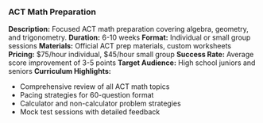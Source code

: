 ### ACT Math Preparation
**Description:** Focused ACT math preparation covering algebra, geometry, and trigonometry.
**Duration:** 6-10 weeks
**Format:** Individual or small group sessions
**Materials:** Official ACT prep materials, custom worksheets
**Pricing:** $75/hour individual, $45/hour small group
**Success Rate:** Average score improvement of 3-5 points
**Target Audience:** High school juniors and seniors
**Curriculum Highlights:**
- Comprehensive review of all ACT math topics
- Pacing strategies for 60-question format
- Calculator and non-calculator problem strategies
- Mock test sessions with detailed feedback